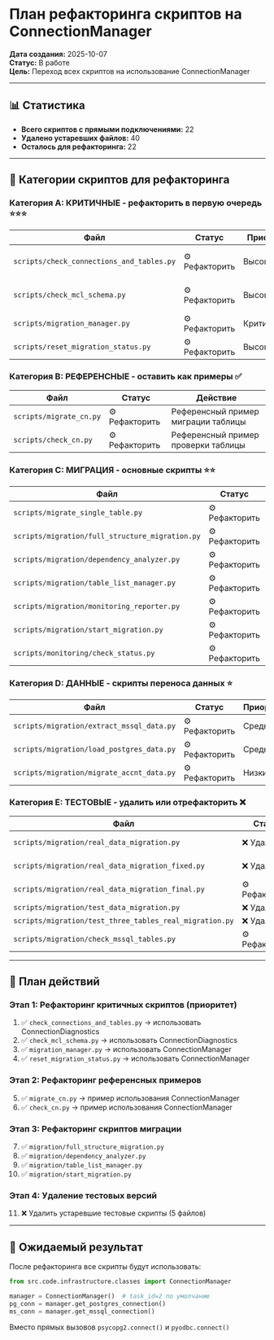 # План рефакторинга скриптов на ConnectionManager

**Дата создания:** 2025-10-07  
**Статус:** В работе  
**Цель:** Переход всех скриптов на использование ConnectionManager

---

## 📊 Статистика

- **Всего скриптов с прямыми подключениями:** 22
- **Удалено устаревших файлов:** 40
- **Осталось для рефакторинга:** 22

---

## 🎯 Категории скриптов для рефакторинга

### Категория A: КРИТИЧНЫЕ - рефакторить в первую очередь ⭐⭐⭐

| Файл | Статус | Приоритет | Назначение |
|------|--------|-----------|------------|
| `scripts/check_connections_and_tables.py` | ⚙️ Рефакторить | Высокий | Проверка подключений → ConnectionDiagnostics |
| `scripts/check_mcl_schema.py` | ⚙️ Рефакторить | Высокий | Проверка схемы mcl → ConnectionDiagnostics |
| `scripts/migration_manager.py` | ⚙️ Рефакторить | Критический | Основной менеджер миграции |
| `scripts/reset_migration_status.py` | ⚙️ Рефакторить | Высокий | Сброс статусов миграции |

### Категория B: РЕФЕРЕНСНЫЕ - оставить как примеры ✅

| Файл | Статус | Действие |
|------|--------|----------|
| `scripts/migrate_cn.py` | ⚙️ Рефакторить | Референсный пример миграции таблицы |
| `scripts/check_cn.py` | ⚙️ Рефакторить | Референсный пример проверки таблицы |

### Категория C: МИГРАЦИЯ - основные скрипты ⭐⭐

| Файл | Статус | Приоритет |
|------|--------|-----------|
| `scripts/migrate_single_table.py` | ⚙️ Рефакторить | Средний |
| `scripts/migration/full_structure_migration.py` | ⚙️ Рефакторить | Высокий |
| `scripts/migration/dependency_analyzer.py` | ⚙️ Рефакторить | Высокий |
| `scripts/migration/table_list_manager.py` | ⚙️ Рефакторить | Средний |
| `scripts/migration/monitoring_reporter.py` | ⚙️ Рефакторить | Средний |
| `scripts/migration/start_migration.py` | ⚙️ Рефакторить | Высокий |
| `scripts/monitoring/check_status.py` | ⚙️ Рефакторить | Средний |

### Категория D: ДАННЫЕ - скрипты переноса данных ⭐

| Файл | Статус | Приоритет |
|------|--------|-----------|
| `scripts/migration/extract_mssql_data.py` | ⚙️ Рефакторить | Средний |
| `scripts/migration/load_postgres_data.py` | ⚙️ Рефакторить | Средний |
| `scripts/migration/migrate_accnt_data.py` | ⚙️ Рефакторить | Низкий |

### Категория E: ТЕСТОВЫЕ - удалить или отрефакторить ❌

| Файл | Статус | Действие |
|------|--------|----------|
| `scripts/migration/real_data_migration.py` | ❌ Удалить | Старая версия |
| `scripts/migration/real_data_migration_fixed.py` | ❌ Удалить | Старая версия |
| `scripts/migration/real_data_migration_final.py` | ⚙️ Рефакторить | Актуальная версия |
| `scripts/migration/test_data_migration.py` | ❌ Удалить | Тестовый |
| `scripts/migration/test_three_tables_real_migration.py` | ❌ Удалить | Тестовый |
| `scripts/migration/check_mssql_tables.py` | ⚙️ Рефакторить | Проверка таблиц |

---

## 📝 План действий

### Этап 1: Рефакторинг критичных скриптов (приоритет)

1. ✅ `check_connections_and_tables.py` → использовать ConnectionDiagnostics
2. ✅ `check_mcl_schema.py` → использовать ConnectionDiagnostics
3. ✅ `migration_manager.py` → использовать ConnectionManager
4. ✅ `reset_migration_status.py` → использовать ConnectionManager

### Этап 2: Рефакторинг референсных примеров

5. ✅ `migrate_cn.py` → пример использования ConnectionManager
6. ✅ `check_cn.py` → пример использования ConnectionManager

### Этап 3: Рефакторинг скриптов миграции

7. ✅ `migration/full_structure_migration.py`
8. ✅ `migration/dependency_analyzer.py`
9. ✅ `migration/table_list_manager.py`
10. ✅ `migration/start_migration.py`

### Этап 4: Удаление тестовых версий

11. ❌ Удалить устаревшие тестовые скрипты (5 файлов)

---

## 🎯 Ожидаемый результат

После рефакторинга все скрипты будут использовать:

```python
from src.code.infrastructure.classes import ConnectionManager

manager = ConnectionManager()  # task_id=2 по умолчанию
pg_conn = manager.get_postgres_connection()
ms_conn = manager.get_mssql_connection()
```

Вместо прямых вызовов `psycopg2.connect()` и `pyodbc.connect()`


